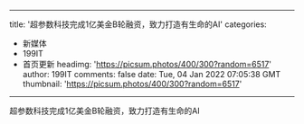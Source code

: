 
---
title: '超参数科技完成1亿美金B轮融资，致力打造有生命的AI'
categories: 
 - 新媒体
 - 199IT
 - 首页更新
headimg: 'https://picsum.photos/400/300?random=6517'
author: 199IT
comments: false
date: Tue, 04 Jan 2022 07:05:38 GMT
thumbnail: 'https://picsum.photos/400/300?random=6517'
---

<div>   
超参数科技完成1亿美金B轮融资，致力打造有生命的AI  
</div>
            